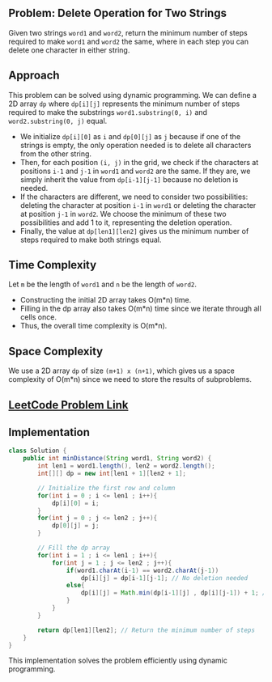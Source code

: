 ## Problem: Delete Operation for Two Strings

Given two strings `word1` and `word2`, return the minimum number of steps required to make `word1` and `word2` the same, where in each step you can delete one character in either string.

## Approach

This problem can be solved using dynamic programming. We can define a 2D array `dp` where `dp[i][j]` represents the minimum number of steps required to make the substrings `word1.substring(0, i)` and `word2.substring(0, j)` equal.

- We initialize `dp[i][0]` as `i` and `dp[0][j]` as `j` because if one of the strings is empty, the only operation needed is to delete all characters from the other string.
- Then, for each position `(i, j)` in the grid, we check if the characters at positions `i-1` and `j-1` in `word1` and `word2` are the same. If they are, we simply inherit the value from `dp[i-1][j-1]` because no deletion is needed.
- If the characters are different, we need to consider two possibilities: deleting the character at position `i-1` in `word1` or deleting the character at position `j-1` in `word2`. We choose the minimum of these two possibilities and add 1 to it, representing the deletion operation.
- Finally, the value at `dp[len1][len2]` gives us the minimum number of steps required to make both strings equal.

## Time Complexity

Let `m` be the length of `word1` and `n` be the length of `word2`.
- Constructing the initial 2D array takes O(m*n) time.
- Filling in the dp array also takes O(m*n) time since we iterate through all cells once.
- Thus, the overall time complexity is O(m*n).

## Space Complexity

We use a 2D array `dp` of size `(m+1) x (n+1)`, which gives us a space complexity of O(m*n) since we need to store the results of subproblems.

## [LeetCode Problem Link](https://leetcode.com/problems/delete-operation-for-two-strings/)

## Implementation

```java
class Solution {
    public int minDistance(String word1, String word2) {
        int len1 = word1.length(), len2 = word2.length();
        int[][] dp = new int[len1 + 1][len2 + 1];

        // Initialize the first row and column
        for(int i = 0 ; i <= len1 ; i++){
            dp[i][0] = i;
        }
        for(int j = 0 ; j <= len2 ; j++){
            dp[0][j] = j;
        }

        // Fill the dp array
        for(int i = 1 ; i <= len1 ; i++){
            for(int j = 1 ; j <= len2 ; j++){
                if(word1.charAt(i-1) == word2.charAt(j-1))
                    dp[i][j] = dp[i-1][j-1]; // No deletion needed
                else{
                    dp[i][j] = Math.min(dp[i-1][j] , dp[i][j-1]) + 1; // Choose minimum of deleting from word1 or word2
                }
            }
        }

        return dp[len1][len2]; // Return the minimum number of steps
    }
}
```

This implementation solves the problem efficiently using dynamic programming.
